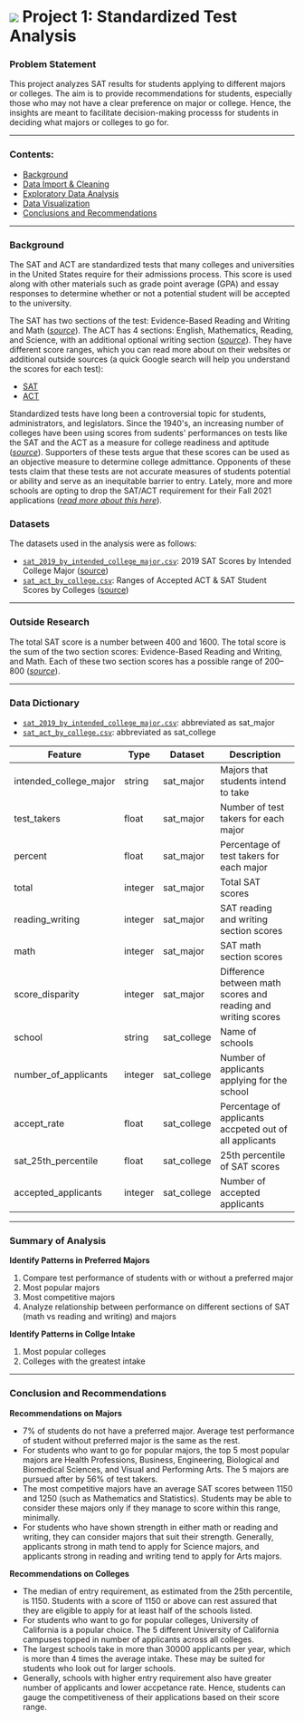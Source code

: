 # ![](https://ga-dash.s3.amazonaws.com/production/assets/logo-9f88ae6c9c3871690e33280fcf557f33.png) Project 1: Standardized Test Analysis

### Problem Statement
This project analyzes SAT results for students applying to different majors or colleges. The aim is to provide recommendations for students, especially those who may not have a clear preference on major or college. Hence, the insights are meant to facilitate decision-making processs for students in deciding what majors or colleges to go for.

---
### Contents:
- [Background](#Background)
- [Data Import & Cleaning](#Data-Import-and-Cleaning)
- [Exploratory Data Analysis](#Exploratory-Data-Analysis)
- [Data Visualization](#Visualize-the-Data)
- [Conclusions and Recommendations](#Conclusions-and-Recommendations)

---
### Background

The SAT and ACT are standardized tests that many colleges and universities in the United States require for their admissions process. This score is used along with other materials such as grade point average (GPA) and essay responses to determine whether or not a potential student will be accepted to the university.

The SAT has two sections of the test: Evidence-Based Reading and Writing and Math ([*source*](https://www.princetonreview.com/college/sat-sections)). The ACT has 4 sections: English, Mathematics, Reading, and Science, with an additional optional writing section ([*source*](https://www.act.org/content/act/en/products-and-services/the-act/scores/understanding-your-scores.html)). They have different score ranges, which you can read more about on their websites or additional outside sources (a quick Google search will help you understand the scores for each test):
* [SAT](https://collegereadiness.collegeboard.org/sat)
* [ACT](https://www.act.org/content/act/en.html)

Standardized tests have long been a controversial topic for students, administrators, and legislators. Since the 1940's, an increasing number of colleges have been using scores from sudents' performances on tests like the SAT and the ACT as a measure for college readiness and aptitude ([*source*](https://www.minotdailynews.com/news/local-news/2017/04/a-brief-history-of-the-sat-and-act/)). Supporters of these tests argue that these scores can be used as an objective measure to determine college admittance. Opponents of these tests claim that these tests are not accurate measures of students potential or ability and serve as an inequitable barrier to entry. Lately, more and more schools are opting to drop the SAT/ACT requirement for their Fall 2021 applications ([*read more about this here*](https://www.cnn.com/2020/04/14/us/coronavirus-colleges-sat-act-test-trnd/index.html)).

### Datasets
The datasets used in the analysis were as follows:

* [`sat_2019_by_intended_college_major.csv`](./data/sat_2019_by_intended_college_major.csv): 2019 SAT Scores by Intended College Major ([source](https://reports.collegeboard.org/media/pdf/2019-total-group-sat-suite-assessments-annual-report.pdf))
* [`sat_act_by_college.csv`](./data/sat_act_by_college.csv): Ranges of Accepted ACT & SAT Student Scores by Colleges ([source](https://www.compassprep.com/college-profiles/))

---

### Outside Research

The total SAT score is a number between 400 and 1600. The total score is the sum of the two section scores: Evidence-Based Reading and Writing, and Math. Each of these two section scores has a possible range of 200–800 ([*source*](https://satsuite.collegeboard.org/sat/scores/understanding-scores/how-scores-are-calculated)).

---

### Data Dictionary


* [`sat_2019_by_intended_college_major.csv`](./data/sat_2019_by_intended_college_major.csv): abbreviated as sat_major
* [`sat_act_by_college.csv`](./data/sat_act_by_college.csv): abbreviated as sat_college

|Feature|Type|Dataset|Description|
|---|---|---|---|
intended_college_major|string|sat_major|Majors that students intend to take
test_takers|float|sat_major|Number of test takers for each major
percent|float|sat_major|Percentage of test takers for each major
total|integer|sat_major|Total SAT scores
reading_writing|integer|sat_major|SAT reading and writing section scores
math|integer|sat_major|SAT math section scores
score_disparity|integer|sat_major|Difference between math scores and reading and writing scores
school|string|sat_college|Name of schools
number_of_applicants|integer|sat_college|Number of applicants applying for the school
accept_rate|float|sat_college|Percentage of applicants accpeted out of all applicants
sat_25th_percentile|float|sat_college|25th percentile of SAT scores
accepted_applicants|integer|sat_college|Number of accepted applicants

---

### Summary of Analysis
**Identify Patterns in Preferred Majors**
1. Compare test performance of students with or without a preferred major
1. Most popular majors
2. Most competitive majors
3. Analyze relationship between performance on different sections of SAT (math vs reading and writing) and majors

**Identify Patterns in Collge Intake**
1. Most popular colleges
2. Colleges with the greatest intake

---

### Conclusion and Recommendations

**Recommendations on Majors**
- 7% of students do not have a preferred major. Average test performance of student without preferred major is the same as the rest.
- For students who want to go for popular majors, the top 5 most popular majors are Health Professions, Business, Engineering, Biological and Biomedical Sciences, and Visual and Performing Arts. The 5 majors are pursued after by 56% of test takers.
- The most competitive majors have an average SAT scores between 1150 and 1250 (such as Mathematics and Statistics). Students may be able to consider these majors only if they manage to score within this range, minimally.
- For students who have shown strength in either math or reading and writing, they can consider majors that suit their strength. Generally, applicants strong in math tend to apply for Science majors, and applicants strong in reading and writing tend to apply for Arts majors.

**Recommendations on Colleges**
- The median of entry requirement, as estimated from the 25th percentile, is 1150. Students with a score of 1150 or above can rest assured that they are eligible to apply for at least half of the schools listed.
- For students who want to go for popular colleges, University of California is a popular choice. The 5 different University of California campuses topped in number of applicants across all colleges.
- The largest schools take in more than 30000 applicants per year, which is more than 4 times the average intake. These may be suited for students who look out for larger schools.
- Generally, schools with higher entry requirement also have greater number of applicants and lower accpetance rate. Hence, students can gauge the competitiveness of their applications based on their score range.
